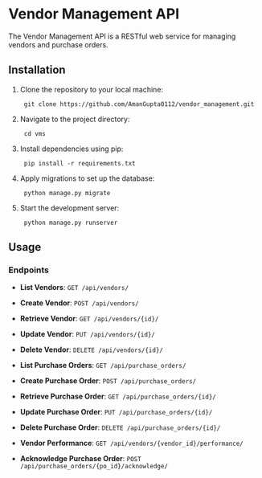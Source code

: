 # Vendor Management API

The Vendor Management API is a RESTful web service for managing vendors and purchase orders.

## Installation

1. Clone the repository to your local machine:

        git clone https://github.com/AmanGupta0112/vendor_management.git
2. Navigate to the project directory:

        cd vms
3. Install dependencies using pip:

        pip install -r requirements.txt
4. Apply migrations to set up the database:

        python manage.py migrate

6. Start the development server:

        python manage.py runserver 


## Usage

### Endpoints

- **List Vendors**: `GET /api/vendors/`
- **Create Vendor**: `POST /api/vendors/`
- **Retrieve Vendor**: `GET /api/vendors/{id}/`
- **Update Vendor**: `PUT /api/vendors/{id}/`
- **Delete Vendor**: `DELETE /api/vendors/{id}/`

- **List Purchase Orders**: `GET /api/purchase_orders/`
- **Create Purchase Order**: `POST /api/purchase_orders/`
- **Retrieve Purchase Order**: `GET /api/purchase_orders/{id}/`
- **Update Purchase Order**: `PUT /api/purchase_orders/{id}/`
- **Delete Purchase Order**: `DELETE /api/purchase_orders/{id}/`

- **Vendor Performance**: `GET /api/vendors/{vendor_id}/performance/`
- **Acknowledge Purchase Order**: `POST /api/purchase_orders/{po_id}/acknowledge/`


